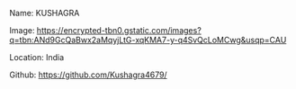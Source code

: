 Name: KUSHAGRA

Image: https://encrypted-tbn0.gstatic.com/images?q=tbn:ANd9GcQaBwx2aMqyjLtG-xqKMA7-y-q4SvQcLoMCwg&usqp=CAU

Location: India

Github: https://github.com/Kushagra4679/
